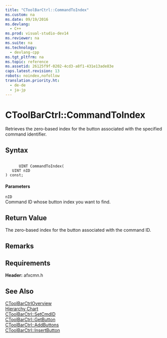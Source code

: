 ```yaml
---
title: "CToolBarCtrl::CommandToIndex"
ms.custom: na
ms.date: 09/19/2016
ms.devlang: 
  - C++
ms.prod: visual-studio-dev14
ms.reviewer: na
ms.suite: na
ms.technology: 
  - devlang-cpp
ms.tgt_pltfrm: na
ms.topic: reference
ms.assetid: 26125f9f-0202-4cd3-a8f1-431e13ade83e
caps.latest.revision: 13
robots: noindex,nofollow
translation.priority.ht: 
  - de-de
  - ja-jp
---
```

# CToolBarCtrl::CommandToIndex
Retrieves the zero-based index for the button associated with the specified command identifier.  
  
## Syntax  
  
```  
  
      UINT CommandToIndex(  
   UINT nID   
) const;  
```  
  
#### Parameters  
 `nID`  
 Command ID whose button index you want to find.  
  
## Return Value  
 The zero-based index for the button associated with the command ID.  
  
## Remarks  
  
## Requirements  
 **Header:** afxcmn.h  
  
## See Also  
 [CToolBarCtrlOverview](../vs140/CToolBarCtrl-Class.md)   
 [Hierarchy Chart](../vs140/Hierarchy-Chart.md)   
 [CToolBarCtrl::SetCmdID](../vs140/CToolBarCtrl--SetCmdID.md)   
 [CToolBarCtrl::GetButton](../vs140/CToolBarCtrl--GetButton.md)   
 [CToolBarCtrl::AddButtons](../vs140/CToolBarCtrl--AddButtons.md)   
 [CToolBarCtrl::InsertButton](../vs140/CToolBarCtrl--InsertButton.md)